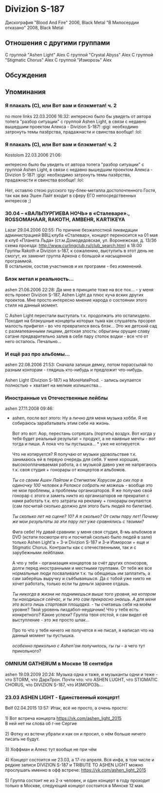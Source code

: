 # Divizion S-187

Дискография
"Blood And Fire" 2006, Black Metal
"В Милосердии отказано" 2008, Black Metal

## Отношения с другими группами

C группой "Ashen Light" Alex
C группой "Crystal Abyss" Alex
C группой "Stigmatic Chorus" Alex
C группой "Изморозь" Alex

## Обсуждения


## Упоминания

### Я плакалъ (C), или Вот вам и блэкметал! ч. 2

no more links 22.03.2006 16:32:
интересно было бы увидеть от автора топега "разбор ситуации" с группой Ashen Light, в связи с недавно вышедшим проектом Алекса - Divizion S-187! :gigi: необходимо затронуть темы пазёрства, прадажнасти и свинства вообще! :lol:

### Я плакалъ (C), или Вот вам и блэкметал! ч. 2

Kostolom 22.03.2006 21:06:
<DIV CLASS="quote">интересно было бы увидеть от автора топега "разбор ситуации" с группой Ashen Light, в связи с недавно вышедшим проектом Алекса - Divizion S-187! :gigi: необходимо затронуть темы пазёрства, прадажнасти и свинства вообще! :lol:</DIV><BR>Нет, оставлю стезю русского тру-блек-металла достопочтенного Гостя, так как виа Эшен Лайт входит в сферу ЕГО непосредственных интересов ;)

### 30.04 – «ВАЛЬПУРГИЕВА НОЧЬ» в «Сталеваре»., ROSSOMAHAAR, RAKOTH, AMBEHR, KARTIKEYA

Lazar 29.04.2006 02:55:
По причине безжалостной  ликвидации администрацией ВВЦ клуба «Сталевар», концерт переносится на 01 мая в клуб «Планета Льда» (ст.м.Домодедовская, ул. Воронежская, д. 13/3б схема проезда: <A HREF="http://www.curlingclub.ru/club_search.htm" TARGET="_blank">http://www.curlingclub.ru/club_search.htm</A>) в 18:00<BR>Группы Rakoth и Divizion s-187, к сожалению, выступить в этот день не смогут, их заменит группа Аркона с большой и насыщенной программой.<BR>В остальном, состав участников и их программ - без изменений. <BR>

### Блэк метал и реальность...

ashen 21.06.2006 22:28:
Да мне в принципе тоже на все пох... - у меня есть проект Divizion S-187, Ashen Light да  плюс куча вских других проектов. Мне просто интересно мнение народа о состоянии этого стиля на данный момент. <BR><BR>С Ashen Light перестали выступать т.к. продолжать это остапиздело. Походил на блэкушные концерты  которых тьма как слушатель прозрел малость прифигел - во что превратился весь блэк... Это же детский сад с размалеванными лицами, детская злость: обрыганы орущие славу сатане предварительно залив в себя  пару стопок водки - все что от него осталось. Печально...

### И ещё раз про альбомы...

ashen 22.08.2006 21:53:
Сначала запиши демку, потом порассылай по разным конторам - глядишь кто-нибудь и предложит что-нибудь. <BR><BR>Ashen Light (Divizion S-187) на MoreHateProd. - запись окупается полностью + хватает на мелкие излишества...

### Иностранные vs Отечественные лейблы

ashen 27.11.2008 09:46:
* ashen, после вот этого: Ну а лично для меня музыка хобби. Я не собираюсь зарабатывать этим себе на жизнь.<BR><BR>Вот это вот: Аор, перестань сотрясать (портить) воздух. Вот когда у тебя будет реальный результат = продукт, а не наивные мечты - вот тогда и пиши. А пока что ты пустышка... * уже не котируется.<BR><BR>Что не котируется? Я получаю от музыки  удовольствие т.к. занимаюсь ей в первую очередь для себя. У меня хорошая, высокооплачиваемая работа, а с музыкой  давно уже не напрягаюсь т.к. своя студия + гонорары от концертов и альбомов.<BR><BR>*Ты со своим Ашен Лайтом и Стигматик Хорусом до сих пор в одиночку 100 человек в Релаксе собрать не можешь* - вообще это не мои проблемы, а проблемы организаторов. Я же получаю свой гонорар с этого и заметь никто из организаторов не прекратил с нами работать т.к. его затраты на рекламу + гонорары окупаются (сам посчитай сколько должно для этого быть людей по билетам).<BR><BR>*Ты сколько лет на сцене? 10? А я сколько? От силы пару лет! Почему же мои результаты за эти пару лет уже сравнялись с твоими?<BR>* <BR>Фига себе! Ну давай сравним: у меня своя студия, 8-мь альбомов и DVD (кстати посмотри его и посчитай сколько было людей в зале) только Ashen Light'a + 3-и Divizion S-187 и 3-и Изморози + еще и Stigmatic Chorus. Контракты как с отечественными, так и с зарубежными лейблами.<BR><BR>А что у тебя - организация концертов за счёт других спонсоров, долги перед иностранными и местными группами. От тебя же все нормальные люди посваливали т.к.  ты обещаешь им заплатить, а сам заберёшь выручку и съёбываешься. Да с тобой уже никто не хочет работать, только если ты деньги заранее отдашь.<BR><BR>*Ты никогда в жизни не поднимешься выше того уровня, на котором ты находишься сейчас, и ты это сам прекрасно знаешь. А для меня это всего лишь стартовая площадка.* - ты считаешь себя на моём уровне? Твой уровень пиздабол-неудачник! Что у тебя есть конкретного? Какие успехи?  Группа твоя отстой, я сам видел её выступление - это же просто шлак... <BR><BR>Про то что у тебя ничего не получется я не писал, я написал что на данный момент ты пустышка.<BR><BR>*особенно прикольно с Ashen'ом получилось, гы гы* - а чего тут прикольного?

### OMNIUM GATHERUM в Москве 18 сентября

ashen 19.09.2009 20:24:
Музыка одна и таже, и музыканты одни и теже - что STORM, что ДаркТрон. Почти что: что ASHEN LUGHT, что STIGMATIC CHORUS, что DIVIZION S-187, что ИЗМОРОЗЬ...

### 23.03 ASHEN LIGHT - Единственный концерт! 

Belf 02.04.2015 13:57:
Итак, всё не просто, а очень просто:<BR><BR>1) Вот встреча концерта https://vk.com/ashen_light_2015<BR>В ней нет ни слова об г-не Сергие<BR><BR>2) Фотку из встечи убрали и как он и просил, о нём больше ничего писать не будут.<BR><BR>3) Хоффман и Алекс тут вообще не при чём<BR><BR>4) Концерт состоится не 23.03, а 17-го апреля. Вся инфа, в том числе и редкие записи DIVIZION S-187 и TRIBUTE TO ASHEN LIGHT можно прослушать именно в офф встрече: https://vk.com/ashen_light_2015<BR><BR>5) Группа состоит не из 2-х человек, и один концерт в году проходит только в Москве, следующий концерт состоится в Минске 12 мая.

